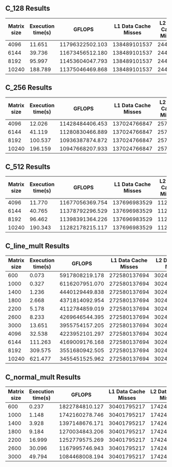 ## C_128 Results
| Matrix size | Execution time(s) | GFLOPS          | L1 Data Cache Misses | L2 Data Cache Misses |
| ----------- | ----------------- | --------------- | -------------------- | -------------------- |
| 4096        | 11.651            | 11796322502.103 | 138489101537         | 2444507              |
| 6144        | 39.736            | 11673456512.180 | 138489101537         | 2444507              |
| 8192        | 95.997            | 11453604047.793 | 138489101537         | 2444507              |
| 10240       | 188.789           | 11375046469.868 | 138489101537         | 2444507              |

## C_256 Results
| Matrix size | Execution time(s) | GFLOPS          | L1 Data Cache Misses | L2 Data Cache Misses |
| ----------- | ----------------- | --------------- | -------------------- | -------------------- |
| 4096        | 12.026            | 11428484406.453 | 137024766847         | 2571423              |
| 6144        | 41.119            | 11280830466.889 | 137024766847         | 2571423              |
| 8192        | 100.537           | 10936387874.872 | 137024766847         | 2571423              |
| 10240       | 196.159           | 10947668207.933 | 137024766847         | 2571423              |

## C_512 Results
| Matrix size | Execution time(s) | GFLOPS          | L1 Data Cache Misses | L2 Data Cache Misses |
| ----------- | ----------------- | --------------- | -------------------- | -------------------- |
| 4096        | 11.770            | 11677056369.754 | 137696983529         | 1129940              |
| 6144        | 40.765            | 11378792296.529 | 137696983529         | 1129940              |
| 8192        | 96.462            | 11398391364.226 | 137696983529         | 1129940              |
| 10240       | 190.343           | 11282178215.117 | 137696983529         | 1129940              |

## C_line_mult Results
| Matrix size | Execution time(s) | GFLOPS         | L1 Data Cache Misses | L2 Data Cache Misses |
| ----------- | ----------------- | -------------- | -------------------- | -------------------- |
| 600         | 0.073             | 5917808219.178 | 272580137694         | 302443795632         |
| 1000        | 0.327             | 6116207951.070 | 272580137694         | 302443795632         |
| 1400        | 1.236             | 4440129449.838 | 272580137694         | 302443795632         |
| 1800        | 2.668             | 4371814092.954 | 272580137694         | 302443795632         |
| 2200        | 5.178             | 4112784859.019 | 272580137694         | 302443795632         |
| 2600        | 8.233             | 4269646544.395 | 272580137694         | 302443795632         |
| 3000        | 13.651            | 3955754157.205 | 272580137694         | 302443795632         |
| 4096        | 32.538            | 4223952101.297 | 272580137694         | 302443795632         |
| 6144        | 111.263           | 4169009176.168 | 272580137694         | 302443795632         |
| 8192        | 309.575           | 3551680942.505 | 272580137694         | 302443795632         |
| 10240       | 621.477           | 3455451525.962 | 272580137694         | 302443795632         |

## C_normal_mult Results
| Matrix size | Execution time(s) | GFLOPS         | L1 Data Cache Misses | L2 Data Cache Misses |
| ----------- | ----------------- | -------------- | -------------------- | -------------------- |
| 600         | 0.237             | 1822784810.127 | 30401795217          | 17424101807          |
| 1000        | 1.148             | 1742160278.746 | 30401795217          | 17424101807          |
| 1400        | 3.928             | 1397148676.171 | 30401795217          | 17424101807          |
| 1800        | 9.184             | 1270034843.206 | 30401795217          | 17424101807          |
| 2200        | 16.999            | 1252779575.269 | 30401795217          | 17424101807          |
| 2600        | 30.096            | 1167995746.943 | 30401795217          | 17424101807          |
| 3000        | 49.794            | 1084468008.194 | 30401795217          | 17424101807          |

